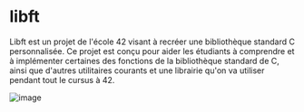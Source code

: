 # libft
Libft est un projet de l'école 42 visant à recréer une bibliothèque standard C personnalisée. Ce projet est conçu pour aider les étudiants à comprendre et à implémenter certaines des fonctions de la bibliothèque standard de C, ainsi que d'autres utilitaires courants et une librairie qu'on va utiliser pendant tout le cursus à 42.

![image](https://github.com/Skyness60/libft/assets/141089057/9a98cade-bea4-4d62-b1aa-758a72bc88ff)
